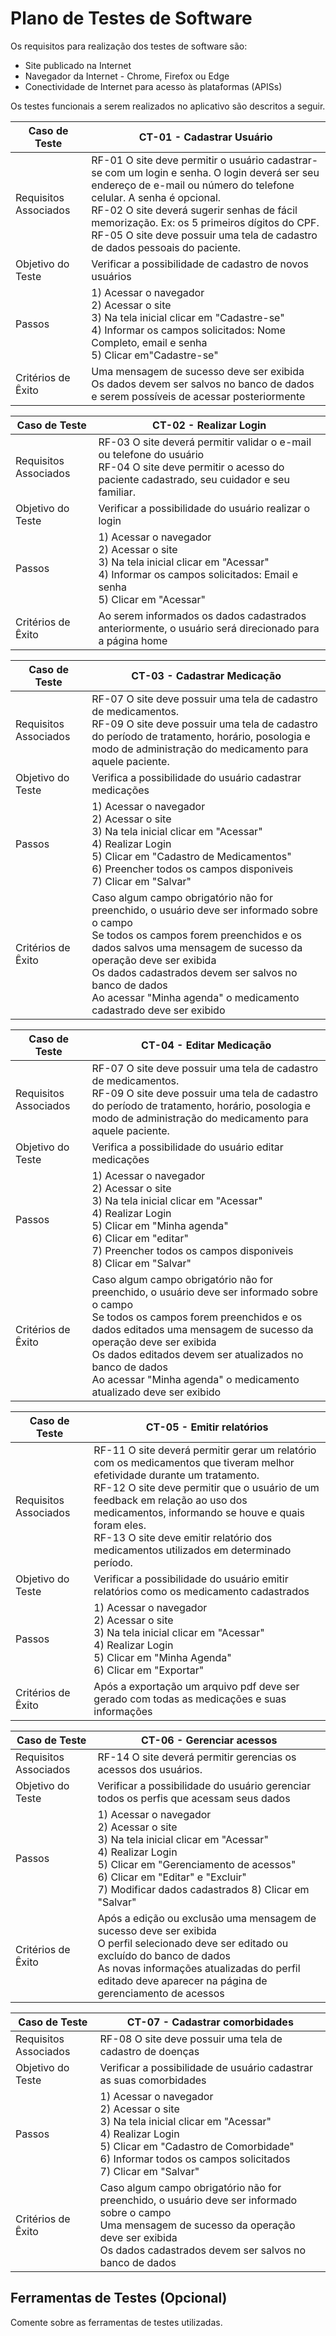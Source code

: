# Plano de Testes de Software

Os requisitos para realização dos testes de software são:
* Site publicado na Internet
* Navegador da Internet - Chrome, Firefox ou Edge 
* Conectividade de Internet para acesso às plataformas (APISs)

Os testes funcionais a serem realizados no aplicativo são descritos a seguir.


| **Caso de Teste** |**CT-01 - Cadastrar Usuário**| 
|---|----|
|Requisitos Associados |RF-01 O site deve permitir o usuário cadastrar-se com um login e senha. O login deverá ser seu endereço de e-mail ou número do telefone celular. A senha é opcional.<br/> RF-02 O site deverá sugerir senhas de fácil memorização. Ex: os 5 primeiros dígitos do CPF.<br/> RF-05 O site deve possuir uma tela de cadastro de dados pessoais do paciente.|
|Objetivo do Teste | Verificar a possibilidade de cadastro de novos usuários|
|Passos |1) Acessar o navegador <br/> 2) Acessar o site <br/> 3) Na tela inicial clicar em "Cadastre-se"<br/> 4) Informar os campos solicitados: Nome Completo, email e senha <br/> 5) Clicar em"Cadastre-se"|
|Critérios de Êxito |Uma mensagem de sucesso deve ser exibida <br/> Os dados devem ser salvos no banco de dados e serem possíveis de acessar posteriormente|

|**Caso de Teste** |**CT-02 - Realizar Login**| 
|---|----|
|Requisitos Associados | RF-03 O site deverá permitir validar o e-mail ou telefone do usuário <br/> RF-04	O site deve permitir o acesso do paciente cadastrado, seu cuidador e seu familiar.<br/>|
|Objetivo do Teste |Verificar a possibilidade do usuário realizar o login|
|Passos |1) Acessar o navegador <br/> 2) Acessar o site <br/> 3) Na tela inicial clicar em "Acessar"<br/> 4) Informar os campos solicitados: Email e senha <br/> 5) Clicar em "Acessar" |
|Critérios de Êxito |Ao serem informados os dados cadastrados anteriormente, o usuário será direcionado para a página home |

|**Caso de Teste** |**CT-03 - Cadastrar Medicação**| 
|---|----|
|Requisitos Associados |RF-07 O site deve possuir uma tela de cadastro de medicamentos.<br/> RF-09 O site deve possuir uma tela de cadastro do período de tratamento, horário, posologia e modo de administração do medicamento para aquele paciente.|
|Objetivo do Teste | Verifica a possibilidade do usuário cadastrar medicações |
|Passos |1) Acessar o navegador <br/> 2) Acessar o site <br/> 3) Na tela inicial clicar em "Acessar"<br/> 4) Realizar Login <br/> 5) Clicar em "Cadastro de Medicamentos" <br/> 6) Preencher todos os campos disponiveis <br/> 7) Clicar em "Salvar" |
|Critérios de Êxito | Caso algum campo obrigatório não for preenchido, o usuário deve ser informado sobre o campo <br/> Se todos os campos forem preenchidos e os dados salvos uma mensagem de sucesso da operação deve ser exibida <br/> Os dados cadastrados devem ser salvos no banco de dados <br/>Ao acessar "Minha agenda" o medicamento cadastrado deve ser exibido |

|**Caso de Teste** |**CT-04 - Editar Medicação**| 
|---|----|
|Requisitos Associados |RF-07 O site deve possuir uma tela de cadastro de medicamentos.<br/> RF-09 O site deve possuir uma tela de cadastro do período de tratamento, horário, posologia e modo de administração do medicamento para aquele paciente.|
|Objetivo do Teste | Verifica a possibilidade do usuário editar medicações |
|Passos |1) Acessar o navegador <br/> 2) Acessar o site <br/> 3) Na tela inicial clicar em "Acessar"<br/> 4) Realizar Login <br/> 5) Clicar em "Minha agenda" <br/> 6) Clicar em "editar" <br/> 7) Preencher todos os campos disponiveis <br/> 8) Clicar em "Salvar" |
|Critérios de Êxito | Caso algum campo obrigatório não for preenchido, o usuário deve ser informado sobre o campo <br/> Se todos os campos forem preenchidos e os dados editados uma mensagem de sucesso da operação deve ser exibida <br/> Os dados editados devem ser atualizados no banco de dados <br/>Ao acessar "Minha agenda" o medicamento atualizado deve ser exibido |

|**Caso de Teste** |**CT-05 - Emitir relatórios**| 
|---|----|
|Requisitos Associados |RF-11 O site deverá permitir gerar um relatório com os medicamentos que tiveram melhor efetividade durante um tratamento. <br/> RF-12 O site deve permitir que o usuário de um feedback em relação ao uso dos medicamentos, informando se houve e quais foram eles. <br/> RF-13		O site deve emitir relatório dos medicamentos utilizados em determinado período.|
|Objetivo do Teste |Verificar a possibilidade do usuário emitir relatórios como os medicamento cadastrados |
|Passos |1) Acessar o navegador <br/> 2) Acessar o site <br/> 3) Na tela inicial clicar em "Acessar"<br/> 4) Realizar Login <br/> 5) Clicar em "Minha Agenda" <br/> 6) Clicar em "Exportar"|
|Critérios de Êxito |Após a exportação um arquivo pdf deve ser gerado com todas as medicações e suas informações|

|**Caso de Teste** |**CT-06 - Gerenciar acessos**| 
|---|----|
|Requisitos Associados | RF-14 O site deverá permitir gerencias os acessos dos usuários.|
|Objetivo do Teste |Verificar a possibilidade do usuário gerenciar todos os perfis que acessam seus dados|
|Passos |1) Acessar o navegador <br/> 2) Acessar o site <br/> 3) Na tela inicial clicar em "Acessar"<br/> 4) Realizar Login <br/> 5) Clicar em "Gerenciamento de acessos" <br/> 6) Clicar em "Editar" e "Excluir" <br/> 7) Modificar dados cadastrados 8) Clicar em "Salvar" |
|Critérios de Êxito |Após a edição ou exclusão uma mensagem de sucesso deve ser exibida <br/> O perfil selecionado deve ser editado ou excluído do banco de dados <br/> As novas informações atualizadas do perfil editado deve aparecer na página de gerenciamento de acessos |

|**Caso de Teste** |**CT-07 - Cadastrar comorbidades**| 
|---|----|
|Requisitos Associados |RF-08 O site deve possuir uma tela de cadastro de doenças|
|Objetivo do Teste |Verificar a possibilidade de usuário cadastrar as suas comorbidades|
|Passos |1) Acessar o navegador <br/> 2) Acessar o site <br/> 3) Na tela inicial clicar em "Acessar"<br/> 4) Realizar Login <br/> 5) Clicar em "Cadastro de Comorbidade" <br/> 6) Informar todos os campos solicitados <br/> 7) Clicar em "Salvar"|
|Critérios de Êxito | Caso algum campo obrigatório não for preenchido, o usuário deve ser informado sobre o campo <br/> Uma mensagem de sucesso da operação deve ser exibida <br/> Os dados cadastrados devem ser salvos no banco de dados |

## Ferramentas de Testes (Opcional)

Comente sobre as ferramentas de testes utilizadas.
 

